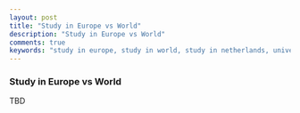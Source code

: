 ```yaml
---
layout: post
title: "Study in Europe vs World"
description: "Study in Europe vs World"
comments: true
keywords: "study in europe, study in world, study in netherlands, university of twente, utwente, enschede, netherlands, europe, study"
---
```


### Study in Europe vs World

TBD